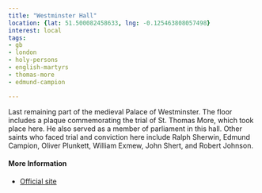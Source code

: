 ```yaml
---
title: "Westminster Hall"
location: {lat: 51.500082458633, lng: -0.125463808057498}
interest: local
tags:
- gb
- london
- holy-persons
- english-martyrs
- thomas-more
- edmund-campion

---
```



Last remaining part of the medieval Palace of Westminster.  The floor includes a plaque commemorating the trial of St. Thomas More, which took place here.  He also served as a member of parliament in this hall.  Other saints who faced trial and conviction here include Ralph Sherwin, Edmund Campion, Oliver Plunkett, William Exmew, John Shert, and Robert Johnson.

#### More Information

* [Official site](https://www.parliament.uk/visiting/visiting-and-tours/)





